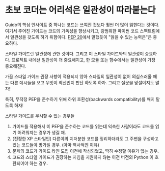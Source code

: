 # 초보 코더는 어리석은 일관성이 따라붙는다

Guido의 핵심 인사이트 중 하나는 코드는 쓰여진 것보다 훨씬 더 많이 읽힌다는 것이다. 여기서 주어진 가이드는 코드의 가독성을 향상시키고,
광범위한 파이썬 코드 스펙트럼에서 일관성을 갖도록 하기 위함이다.
[PEP 20](https://www.python.org/dev/peps/pep-0020/)에서 말했듯이 "읽을 수 있는 능력은"은 중요하다.

스타일 가이드란 일관성에 관한 것이다. 그리고 이 스타일 가이드와의 일관성이 중요하다. 프로젝트 내에선 일관성이 더 중요해지고,
한 모듈 또는 함수에서는 일관성이 가장 중요해진다.

가끔 스타일 가이드 권장 사항이 적용되지 않아 스타일의 일관성이 없어 의심스러울 때는 다른 예시들을 보고 무엇이 최선인지 판단 하도록 하자.
그리고 질문을 망설이지도 말자!

특히, 무작정 PEP을 준수하기 위해 하위 호환성(backwards compatibility)를 깨지 말도록 하자!

스타일 가이드를 무시할 수 있는 경우들

1. 가이드를 적용해서 이 PEP을 준수하는 코드를 읽는데 익숙한 사람이라도 코드를 읽기 어려워지는 경우가 생길 때.
2. (진정한 XP 스타일인) 다른이의 지저분한 코드를 정리하더라도 그 주변을 구성하고 있는 코드들이 망가질 경우. (아마 역사적인 이유)
3. 문제의 코드가 가이드 라인 도입 이전에 작성되었고, 딱히 수정할 이유가 없는 경우.
4. 코드와 스타일 가이드가 권장하는 지침을 지원하지 않는 이전 버전의 Python 이 호환되어야 하는 경우.
